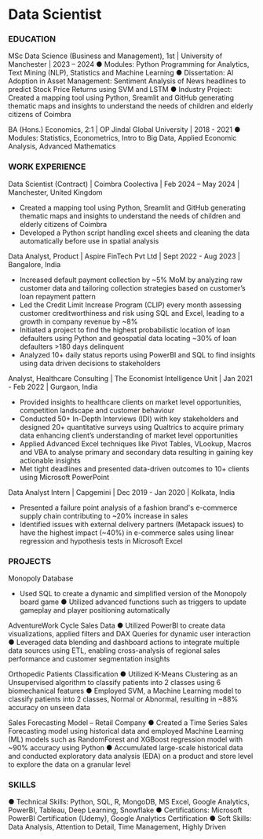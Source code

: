 # Data Scientist 

### EDUCATION
MSc Data Science (Business and Management), 1st | University of Manchester | 2023 – 2024
●	Modules: Python Programming for Analytics, Text Mining (NLP), Statistics and Machine Learning 
●	Dissertation: AI Adoption in Asset Management: Sentiment Analysis of News headlines to predict Stock Price Returns using SVM and LSTM
●	Industry Project:  Created a mapping tool using Python, Sreamlit and GitHub generating thematic maps and insights to understand the needs of children and elderly citizens of Coimbra 

BA (Hons.) Economics, 2:1 | OP Jindal Global University | 2018 - 2021
●	Modules: Statistics, Econometrics, Intro to Big Data, Applied Economic Analysis, Advanced Mathematics


### WORK EXPERIENCE
Data Scientist (Contract) | Coimbra Coolectiva | Feb 2024 – May 2024 | Manchester, United Kingdom 
- Created a mapping tool using Python, Sreamlit and GitHub generating thematic maps and insights to understand the needs of children and elderly citizens of Coimbra
- Developed a Python script handling excel sheets and cleaning the data automatically before use in spatial analysis

Data Analyst, Product | Aspire FinTech Pvt Ltd | Sept 2022 - Aug 2023 | Bangalore, India
- Increased default payment collection by ~5% MoM by analyzing raw customer data and tailoring collection strategies based on customer’s loan repayment pattern
- Led the Credit Limit Increase Program (CLIP) every month assessing customer creditworthiness and risk using SQL and Excel, leading to a growth in company revenue by ~8%
- Initiated a project to find the highest probabilistic location of loan defaulters using Python and geospatial data locating ~30% of loan defaulters >180 days delinquent
- Analyzed 10+ daily status reports using PowerBI and SQL to find insights using data driven decisions to stakeholders 

Analyst, Healthcare Consulting | The Economist Intelligence Unit | Jan 2021 - Feb 2022 | Gurgaon, India
- Provided insights to healthcare clients on market level opportunities, competition landscape and customer behaviour
- Conducted 50+ In-Depth Interviews (IDI) with key stakeholders and designed 20+ quantitative surveys using Qualtrics to acquire primary data enhancing client’s understanding of market level opportunities
- Applied Advanced Excel techniques like Pivot Tables, VLookup, Macros and VBA to analyse primary and secondary data resulting in gaining key actionable insights
- Met tight deadlines and presented data-driven outcomes to 10+ clients using Microsoft PowerPoint

Data Analyst Intern | Capgemini | Dec 2019 - Jan 2020 | Kolkata, India
- Presented a failure point analysis of a fashion brand's e-commerce supply chain contributing to ~20% increase in sales
- Identified issues with external delivery partners (Metapack issues) to have the highest impact (~40%) in e-commerce sales using linear regression and hypothesis tests in Microsoft Excel

### PROJECTS
Monopoly Database
- Used SQL to create a dynamic and simplified version of the Monopoly board game
●	Utilized advanced functions such as triggers to update gameplay and player positioning automatically

AdventureWork Cycle Sales Data 
●	Utilized PowerBI to create data visualizations, applied filters and DAX Queries for dynamic user interaction
●	Leveraged data blending and dashboard actions to integrate multiple data sources using ETL, enabling cross-analysis of regional sales performance and customer segmentation insights

Orthopedic Patients Classification 
●	Utilized K-Means Clustering as an Unsupervised algorithm to classify patients into 2 classes using 6 biomechanical features
●	Employed SVM, a Machine Learning model to classify patients into 2 classes, Normal or Abnormal, resulting in ~88% accuracy on unseen data

Sales Forecasting Model – Retail Company
●	Created a Time Series Sales Forecasting model using historical data and employed Machine Learning (ML) models such as RandomForest and XGBoost regression model with ~90% accuracy using Python 
●	Accumulated large-scale historical data and conducted exploratory data analysis (EDA) on a product and store level to explore the data on a granular level

### SKILLS
●	Technical Skills: Python, SQL, R, MongoDB, MS Excel, Google Analytics, PowerBI, Tableau, Deep Learning, Snowflake
●	Certifications: Microsoft PowerBI Certification (Udemy), Google Analytics Certification
●	Soft Skills: Data Analysis, Attention to Detail, Time Management, Highly Driven


